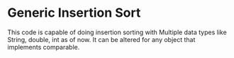 Generic Insertion Sort
======================

This code is capable of doing insertion sorting with Multiple data types like String, double, int as of now. It can be altered for any object that implements comparable.

